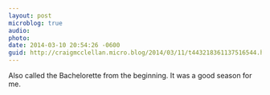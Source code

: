 ```yaml
---
layout: post
microblog: true
audio: 
photo: 
date: 2014-03-10 20:54:26 -0600
guid: http://craigmcclellan.micro.blog/2014/03/11/t443218361137516544.html
---
```

Also called the Bachelorette from the beginning. It was a good season for me.
